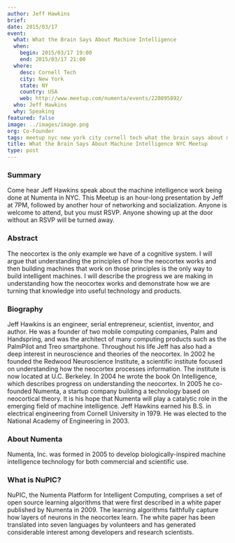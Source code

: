 ```yaml
---
author: Jeff Hawkins
brief:
date: 2015/03/17
event:
  what: What the Brain Says About Machine Intelligence
  when:
    begin: 2015/03/17 19:00
    end: 2015/03/17 21:00
  where:
    desc: Cornell Tech
    city: New York
    state: NY
    country: USA
    web: http://www.meetup.com/numenta/events/220895892/
  who: Jeff Hawkins
  why: Speaking
featured: false
image: ../images/image.png
org: Co-Founder
tags: meetup nyc new york city cornell tech what the brain says about machine intelligence jeff hawkins numenta
title: What the Brain Says About Machine Intelligence NYC Meetup
type: post
---
```


### Summary

Come hear Jeff Hawkins speak about the machine intelligence work being done at
Numenta in NYC. This Meetup is an hour-long presentation by Jeff at 7PM,
followed by another hour of networking and socialization. Anyone is welcome to
attend, but you must RSVP. Anyone showing up at the door without an RSVP will be
turned away.

### Abstract

The neocortex is the only example we have of a cognitive system. I will argue
that understanding the principles of how the neocortex works and then building
machines that work on those principles is the only way to build intelligent
machines. I will describe the progress we are making in understanding how the
neocortex works and demonstrate how we are turning that knowledge into useful
technology and products.

### Biography

Jeff Hawkins is an engineer, serial entrepreneur, scientist, inventor, and
author. He was a founder of two mobile computing companies, Palm and Handspring,
and was the architect of many computing products such as the PalmPilot and Treo
smartphone. Throughout his life Jeff has also had a deep interest in
neuroscience and theories of the neocortex. In 2002 he founded the Redwood
Neuroscience Institute, a scientific institute focused on understanding how the
neocortex processes information. The institute is now located at U.C. Berkeley.
In 2004 he wrote the book On Intelligence, which describes progress on
understanding the neocortex. In 2005 he co-founded Numenta, a startup company
building a technology based on neocortical theory. It is his hope that Numenta
will play a catalytic role in the emerging field of machine intelligence. Jeff
Hawkins earned his B.S. in electrical engineering from Cornell University
in 1979. He was elected to the National Academy of Engineering in 2003.

### About Numenta

Numenta, Inc. was formed in 2005 to develop biologically-inspired machine
intelligence technology for both commercial and scientific use.

### What is NuPIC?

NuPIC, the Numenta Platform for Intelligent Computing, comprises a set of open
source learning algorithms that were first described in a white paper published
by Numenta in 2009. The learning algorithms faithfully capture how layers of
neurons in the neocortex learn. The white paper has been translated into seven
languages by volunteers and has generated considerable interest among developers
and research scientists.

